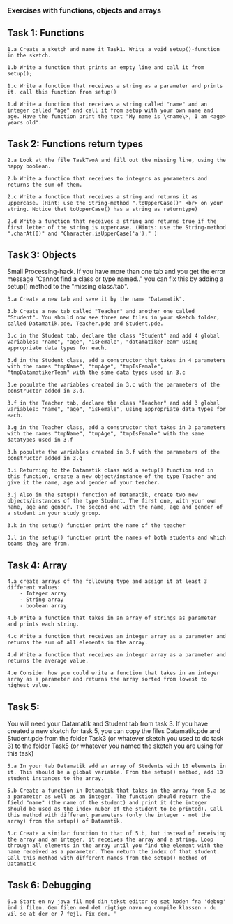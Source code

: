 ### Exercises with functions, objects and arrays

## Task 1: Functions
    1.a Create a sketch and name it Task1. Write a void setup()-function in the sketch.

    1.b Write a function that prints an empty line and call it from setup();

    1.c Write a function that receives a string as a parameter and prints it. call this function from setup()

    1.d Write a function that receives a string called "name" and an integer called "age" and call it from setup with your own name and age. Have the function print the text "My name is \<name\>, I am <age> years old".

## Task 2: Functions return types
    2.a Look at the file TaskTwoA and fill out the missing line, using the happy boolean. 

    2.b Write a function that receives to integers as parameters and returns the sum of them.

    2.c Write a function that receives a string and returns it as uppercase. (Hint: use the String-method ".toUpperCase()" <br> on your string. Notice that toUpperCase() has a string as returntype)

    2.d Write a function that receives a string and returns true if the first letter of the string is uppercase. (Hints: use the String-method ".charAt(0)" and "Character.isUpperCase('a');" )

## Task 3: Objects
Small Processing-hack. If you have more than one tab and you get the error message "Cannot find a class or type named.." you can fix this by adding a setup() method to the "missing class/tab".

    3.a Create a new tab and save it by the name "Datamatik".

    3.b Create a new tab called "Teacher" and another one called "Student". You should now see three new files in your sketch folder, called Datamatik.pde, Teacher.pde and Student.pde.

    3.c in the Student tab, declare the class "Student" and add 4 global variables: "name", "age", "isFemale", "datamatikerTeam" using appropriate data types for each.

    3.d in the Student class, add a constructor that takes in 4 parameters with the names "tmpName", "tmpAge", "tmpIsFemale", "tmpDatamatikerTeam" with the same data types used in 3.c

    3.e populate the variables created in 3.c with the parameters of the constructor added in 3.d.

    3.f in the Teacher tab, declare the class "Teacher" and add 3 global variables: "name", "age", "isFemale", using appropriate data types for each.

    3.g in the Teacher class, add a constructor that takes in 3 parameters with the names "tmpName", "tmpAge", "tmpIsFemale" with the same datatypes used in 3.f

    3.h populate the variables created in 3.f with the parameters of the constructor added in 3.g

    3.i Returning to the Datamatik class add a setup() function and in this function, create a new object/instance of the type Teacher and give it the name, age and gender of your teacher. 

    3.j Also in the setup() function of Datamatik, create two new objects/instances of the type Student. The first one, with your own name, age and gender. The second one with the name, age and gender of a student in your study group. 

    3.k in the setup() function print the name of the teacher

    3.l in the setup() function print the names of both students and which teams they are from. 


## Task 4: Array

    4.a create arrays of the following type and assign it at least 3 different values: 
        - Integer array
        - String array
        - boolean array

    4.b Write a function that takes in an array of strings as parameter and prints each string.

    4.c Write a function that receives an integer array as a parameter and returns the sum of all elements in the array.

    4.d Write a function that receives an integer array as a parameter and returns the average value.	

    4.e Consider how you could write a function that takes in an integer array as a parameter and returns the array sorted from lowest to highest value.

## Task 5:  
You will need your Datamatik and Student tab from task 3. If you have created a new sketch for task 5, you can copy the files Datamatik.pde and Student.pde from the folder Task3 (or whatever sketch you used to do task 3) to the folder Task5 (or whatever you named the sketch you are using for this task)

    5.a In your tab Datamatik add an array of Students with 10 elements in it. This should be a global variable. From the setup() method, add 10 student instances to the array. 

    5.b Create a function in Datamatik that takes in the array from 5.a as a parameter as well as an integer. The function should return the field "name" (the name of the student) and print it (the integer should be used as the index nuber of the student to be printed). Call this method with different parameters (only the integer - not the array) from the setup() of Datamatik.

    5.c Create a similar function to that of 5.b, but instead of receiving the array and an integer, it receives the array and a string. Loop through all elements in the array until you find the element with the name received as a parameter. Then return the index of that student. Call this method with different names from the setup() method of Datamatik

## Task 6: Debugging

    6.a Start en ny java fil med din tekst editor og sæt koden fra 'debug' ind i filen. Gem filen med det rigtige navn og compile klassen - du vil se at der er 7 fejl. Fix dem. '

